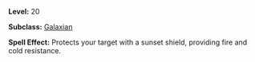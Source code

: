 <!-- TITLE: Spell: Sunset Shield -->
<!-- SUBTITLE:  -->

**Level:** 20

**Subclass:** [Galaxian](galaxian)

**Spell Effect:** Protects your target with a sunset shield, providing fire and cold resistance.